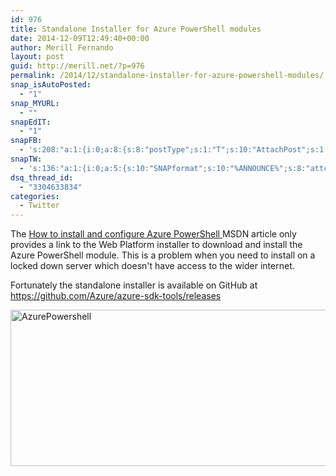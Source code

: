 ```yaml
---
id: 976
title: Standalone Installer for Azure PowerShell modules
date: 2014-12-09T12:49:40+00:00
author: Merill Fernando
layout: post
guid: http://merill.net/?p=976
permalink: /2014/12/standalone-installer-for-azure-powershell-modules/
snap_isAutoPosted:
  - "1"
snap_MYURL:
  - ""
snapEdIT:
  - "1"
snapFB:
  - 's:208:"a:1:{i:0;a:8:{s:8:"postType";s:1:"T";s:10:"AttachPost";s:1:"2";s:10:"SNAPformat";s:10:"%FULLTEXT%";s:9:"isAutoImg";s:1:"A";s:8:"imgToUse";s:0:"";s:9:"isAutoURL";s:1:"A";s:8:"urlToUse";s:0:"";s:4:"doFB";i:0;}}";'
snapTW:
  - 's:136:"a:1:{i:0;a:5:{s:10:"SNAPformat";s:10:"%ANNOUNCE%";s:8:"attchImg";s:1:"1";s:9:"isAutoImg";s:1:"A";s:8:"imgToUse";s:0:"";s:4:"doTW";i:0;}}";'
dsq_thread_id:
  - "3304633834"
categories:
  - Twitter
---
```

The <a href="http://azure.microsoft.com/en-us/documentation/articles/install-configure-powershell/">How to install and configure Azure PowerShell </a>MSDN article only provides a link to the Web Platform installer to download and install the Azure PowerShell module. This is a problem when you need to install on a locked down server which doesn't have access to the wider internet.

Fortunately the standalone installer is available on GitHub at <a href="https://github.com/Azure/azure-sdk-tools/releases">https://github.com/Azure/azure-sdk-tools/releases</a>

<a href="https://merill.net/wp-content/uploads/2014/12/AzurePowershell.png"><img class="alignnone size-full wp-image-977" src="https://merill.net/wp-content/uploads/2014/12/AzurePowershell.png" alt="AzurePowershell" width="646" height="250" /></a>